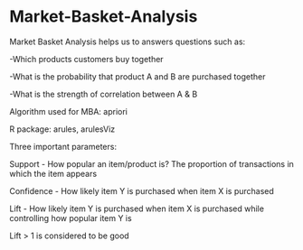 # Market-Basket-Analysis

Market Basket Analysis helps us to answers questions such as:

-Which products customers buy together

-What is the probability that product A and B are purchased together

-What is the strength of correlation between A & B

Algorithm used for MBA: apriori

R package: arules, arulesViz

Three important parameters:

Support - How popular an item/product is? The proportion of transactions in which the item appears

Confidence - How likely item Y is purchased when item X is purchased

Lift - How likely item Y is purchased when item X is purchased while controlling how popular item Y is

Lift > 1 is considered to be good


